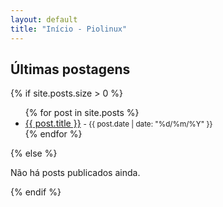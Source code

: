 ```yaml
---
layout: default
title: "Início - Piolinux"
---
```







  <h2>Últimas postagens</h2>

  <section>
    {% if site.posts.size > 0 %}
      <ul>
        {% for post in site.posts %}
          <li>
            <a href="{{ post.url | relative_url }}">{{ post.title }}</a>
            <small> - {{ post.date | date: "%d/%m/%Y" }}</small>
          </li>
        {% endfor %}
      </ul>
    {% else %}
      <p>Não há posts publicados ainda.</p>
    {% endif %}
  </section>
